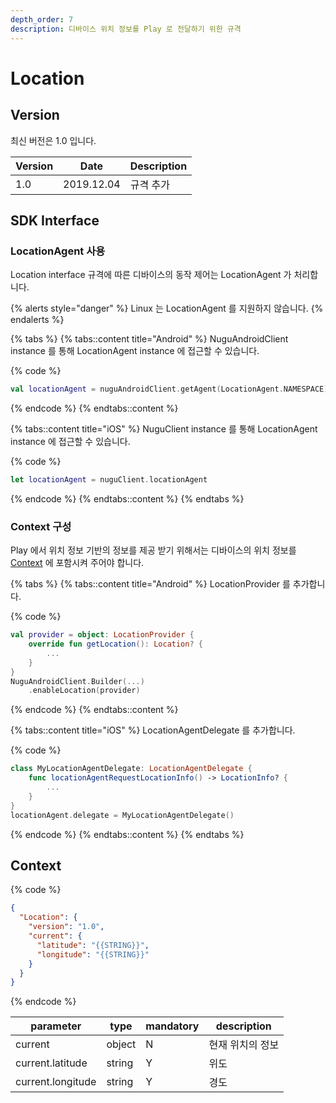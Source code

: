 ```yaml
---
depth_order: 7
description: 디바이스 위치 정보를 Play 로 전달하기 위한 규격
---
```


# Location

## Version

최신 버전은 1.0 입니다.

| Version  | Date        | Description  |
|----------|-------------|--------------|
| 1.0      | 2019.12.04  | 규격 추가        |

## SDK Interface

### LocationAgent 사용

Location interface 규격에 따른 디바이스의 동작 제어는 LocationAgent 가 처리합니다.

{% alerts style="danger" %}
Linux 는 LocationAgent 를 지원하지 않습니다.
{% endalerts %}

{% tabs %}
{% tabs::content title="Android" %}
NuguAndroidClient instance 를 통해 LocationAgent instance 에 접근할 수 있습니다.

{% code %}
```kotlin
val locationAgent = nuguAndroidClient.getAgent(LocationAgent.NAMESPACE)
```
{% endcode %}
{% endtabs::content %}

{% tabs::content title="iOS" %}
NuguClient instance 를 통해 LocationAgent instance 에 접근할 수 있습니다.

{% code %}
```swift
let locationAgent = nuguClient.locationAgent
```
{% endcode %}
{% endtabs::content %}
{% endtabs %}

### Context 구성

Play 에서 위치 정보 기반의 정보를 제공 받기 위해서는 디바이스의 위치 정보를 [Context](#context) 에 포함시켜 주어야 합니다.

{% tabs %}
{% tabs::content title="Android" %}
LocationProvider 를 추가합니다.

{% code %}
```kotlin
val provider = object: LocationProvider {
    override fun getLocation(): Location? {
        ...
    }
}
NuguAndroidClient.Builder(...)
    .enableLocation(provider)
```
{% endcode %}
{% endtabs::content %}

{% tabs::content title="iOS" %}
LocationAgentDelegate 를 추가합니다.

{% code %}
```swift
class MyLocationAgentDelegate: LocationAgentDelegate {
    func locationAgentRequestLocationInfo() -> LocationInfo? {
        ...
    }
}
locationAgent.delegate = MyLocationAgentDelegate()
```
{% endcode %}
{% endtabs::content %}
{% endtabs %}

## Context

{% code %}
```json
{
  "Location": {
    "version": "1.0",
    "current": {
      "latitude": "{{STRING}}",
      "longitude": "{{STRING}}"
    }
  }
}
```
{% endcode %}

| parameter         | type   | mandatory | description |
|-------------------|--------|-----------|-------------|
| current           | object | N         | 현재 위치의 정보   |
| current.latitude  | string | Y         | 위도          |
| current.longitude | string | Y         | 경도          |
